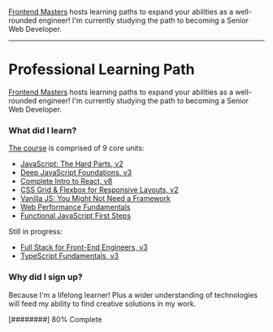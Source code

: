 <a href="https://frontendmasters.com">Frontend Masters</a> hosts learning paths to expand your abilities as a well-rounded engineer! I'm currently studying the path to becoming a Senior Web Developer.

---

# Professional Learning Path

<a href="https://frontendmasters.com">Frontend Masters</a> hosts learning paths to expand your abilities as a well-rounded engineer! I'm currently studying the path to becoming a Senior Web Developer.

### What did I learn?

<a href="https://frontendmasters.com/learn/professional/">The course</a> is comprised of 9 core units:

- <a href="https://frontendmasters.com/courses/javascript-hard-parts-v2/">JavaScript: The Hard Parts, v2</a>
- <a href="https://frontendmasters.com/courses/deep-javascript-v3/">Deep JavaScript Foundations, v3</a>
- <a href="https://frontendmasters.com/courses/complete-react-v8/">Complete Intro to React, v8</a>
- <a href="https://frontendmasters.com/courses/css-grid-flexbox-v2/">CSS Grid & Flexbox for Responsive Layouts, v2</a>
- <a href="https://frontendmasters.com/courses/vanilla-js-apps/">Vanilla JS: You Might Not Need a Framework</a>
- <a href="https://frontendmasters.com/courses/web-perf/">Web Performance Fundamentals</a>
- <a href="https://frontendmasters.com/courses/functional-first-steps/">Functional JavaScript First Steps</a>

Still in progress:

- <a href="https://frontendmasters.com/courses/fullstack-v3/">Full Stack for Front-End Engineers, v3</a>
- <a href="https://frontendmasters.com/courses/typescript-v3/">TypeScript Fundamentals, v3</a>

### Why did I sign up?

Because I'm a lifelong learner! Plus a wider understanding of technologies will feed my ability to find creative solutions in my work.

[########] 80% Complete

